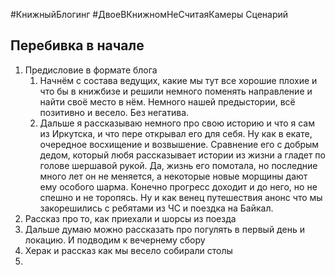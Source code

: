 #КнижныйБлогинг #ДвоеВКнижномНеСчитаяКамеры
Сценарий

## Перебивка в начале
1.  Предисловие в формате блога
	1. Начнём с состава ведущих, какие мы тут все хорошие плохие и что бы в книжбизе и решили немного поменять направление и найти своё место в нём. Немного нашей предыстории, всё позитивно и весело. Без негатива. 
	2. Дальше я рассказываю немного про свою историю и что я сам из Иркутска, и что пере открывал его для себя. Ну как в екате, очередное восхищение и возвышение. Сравнение его с добрым дедом, который любя рассказывает истории из жизни а гладет по голове шершавой рукой. Да, жизнь его помотала, но последние много лет он не меняется, а некоторые новые морщины дают ему особого шарма. Конечно прогресс доходит и до него, но не спешно и не торопясь. Ну и как венец путешествия анонс что мы закорешились с ребятами из ЧС и поездка на Байкал. 
2.  Рассказ про то, как приехали и шорсы из поезда
3. Дальше думаю можно рассказать про погулять в первый день и локацию. И подводим к вечернему сбору
4. Херак и рассказ как мы весело собирали столы
5. 



